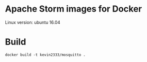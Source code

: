 # Apache Storm images for Docker

Linux version: ubuntu 16.04

# Build
```
docker build -t kevin2333/mosquitto . 
```
